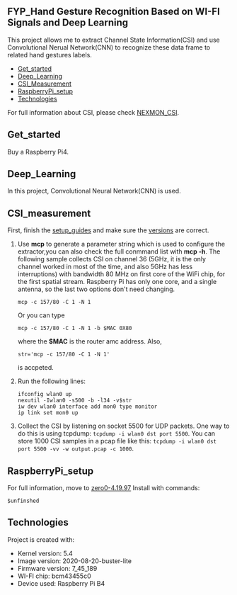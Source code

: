 ## FYP_Hand Gesture Recognition Based on WI-FI Signals and Deep Learning
This project allows me to extract Channel State Information(CSI) and use Convolutional Nerual Network(CNN) to recognize these data frame to related hand gestures labels.
* [Get_started](#get_started)
* [Deep_Learning](#deep_learning)
* [CSI_Measurement](#csi_measurement)
* [RaspberryPi_setup](#raspberrypi_setup)
* [Technologies](#technologies)

For full information about CSI, please check [NEXMON_CSI](https://github.com/seemoo-lab/nexmon_csi).

## Get_started
Buy a Raspberry Pi4.
	
## Deep_Learning
In this project, Convolutional Neural Network(CNN) is used.

## CSI_measurement  
First, finish the [setup_guides](#setup) and make sure the [versions](#technologies) are correct.

1. Use **mcp** to generate a parameter string which is used to configure the extractor,you can also check the full conmmand list with **mcp -h**. The following sample  collects    CSI on channel 36 (5GHz, it is the only channel worked in most of the time, and also 5GHz has less interruptions) with bandwidth 80 MHz on first core of the WiFi chip, for the  first spatial stream. Raspberry Pi has only one core, and a single antenna, so the last two options don't need changing.
   ```
   mcp -c 157/80 -C 1 -N 1
   ```
   Or you can type
   ```
   mcp -c 157/80 -C 1 -N 1 -b $MAC 0X80	
   ```
   where the **$MAC** is the router amc address.
   Also, 
   ```
   str='mcp -c 157/80 -C 1 -N 1'
   ```
   is accpeted.
   
2. Run the following lines:
   ```
   ifconfig wlan0 up
   nexutil -Iwlan0 -s500 -b -l34 -v$str
   iw dev wlan0 interface add mon0 type monitor
   ip link set mon0 up
   ```
3. Collect the CSI by listening on socket 5500 for UDP packets. One way to do this is using tcpdump: ```tcpdump -i wlan0 dst port 5500```. You can store 1000 CSI samples in a pcap file like this: ```tcpdump -i wlan0 dst port 5500 -vv -w output.pcap -c 1000```.

## RaspberryPi_setup
For full information, move to [zero0-4.19.97](https://github.com/nexmonster/nexmon_csi/tree/pi-4.19.97)
Install with commands:

```
$unfinshed
```

## Technologies
Project is created with:
* Kernel version: 5.4
* Image version: 2020-08-20-buster-lite
* Firmware version: 7_45_189 
* WI-FI chip: bcm43455c0
* Device used: Raspberry Pi B4
	




